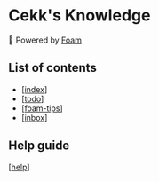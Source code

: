 # Cekk's Knowledge

🚀 Powered by [Foam](https://foambubble.github.io/foam)

## List of contents

- [[index]]
- [[todo]]
- [[foam-tips]]
- [[inbox]]

## Help guide

[[help]]

[//begin]: # "Autogenerated link references for markdown compatibility"
[index]: plone/index "Plone"
[todo]: todo "Todo"
[foam-tips]: foam-tips "Foam tips"
[inbox]: inbox "Inbox"
[help]: help "Foam"
[//end]: # "Autogenerated link references"
